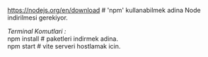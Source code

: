 https://nodejs.org/en/download # 'npm' kullanabilmek adina Node indirilmesi gerekiyor.

*Terminal Komutlari :* <br>
npm install # paketleri indirmek adina. <br>
npm start # vite serveri hostlamak icin. <br>
